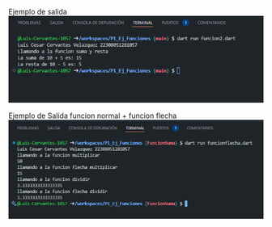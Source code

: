 Ejemplo de salida
![alt text](image.png)

Ejemplo de Salida funcion normal + funcion flecha
![alt text](image-1.png)